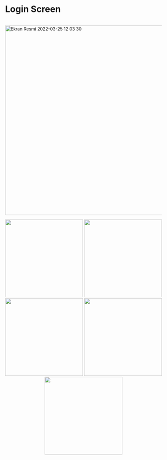 # Login Screen

<br> 


<img width="609" alt="Ekran Resmi 2022-03-25 12 03 30" src="">


<p align="center">
    <img src="https://user-images.githubusercontent.com/88663603/160102539-2636af52-0cf2-44d7-a8d6-48ea0d6df51d.png" width="250"> 
    <img src="https://user-images.githubusercontent.com/88663603/160102603-8fb5c2ae-736f-42a8-a2b3-df39ca1b20f6.png" width="250"> 
    <img src="https://user-images.githubusercontent.com/88663603/160102610-42d10ca8-fc4b-4aad-961c-4f6134de3131.png" width="250"> 
    <img src="https://user-images.githubusercontent.com/88663603/160102612-bd29facd-f9ab-4019-81d0-88b202c21dd3.png" width="250"> 
    <img src="https://user-images.githubusercontent.com/88663603/160102798-3dc27e87-3595-4970-a3cd-fa3a47d2b19f.png" width="250"> 
</p>

<a id="contribution"></a>

<br>

